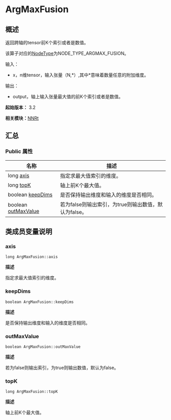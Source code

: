 # ArgMaxFusion

## 概述

返回跨轴的tensor前K个索引或者是数值。

该算子对应的[NodeType](_n_n_rt_v20.md#nodetype)为NODE_TYPE_ARGMAX_FUSION。

输入：

- x，n维tensor，输入张量（N,\*）,其中\*意味着数量任意的附加维度。

输出：

- output，轴上输入张量最大值的前K个索引或者是数值。

**起始版本：** 3.2

**相关模块：**[NNRt](_n_n_rt_v20.md)

## 汇总

### Public 属性

| 名称 | 描述 | 
| -------- | -------- |
| long [axis](#axis) | 指定求最大值索引的维度。  | 
| long [topK](#topk) | 轴上前K个最大值。  | 
| boolean [keepDims](#keepdims) | 是否保持输出维度和输入的维度是否相同。  | 
| boolean [outMaxValue](#outmaxvalue) | 若为false则输出索引，为true则输出数值，默认为false。  | 

## 类成员变量说明

### axis

```
long ArgMaxFusion::axis
```
**描述**

指定求最大值索引的维度。

### keepDims

```
boolean ArgMaxFusion::keepDims
```
**描述**

是否保持输出维度和输入的维度是否相同。

### outMaxValue

```
boolean ArgMaxFusion::outMaxValue
```
**描述**

若为false则输出索引，为true则输出数值，默认为false。

### topK

```
long ArgMaxFusion::topK
```
**描述**

轴上前K个最大值。
